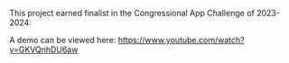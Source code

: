 This project earned finalist in the Congressional App Challenge of 2023-2024: 

A demo can be viewed here: https://www.youtube.com/watch?v=GKVQnhDU6aw
